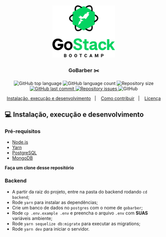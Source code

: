 <h1 align="center">
	<img alt="GoStack" src=".github/GoStackLogo.png" width="200px" />
</h1>

<h3 align="center">
  GoBarber ✂️
</h3>

<p align="center">
  <img alt="GitHub top language" src="https://img.shields.io/github/languages/top/EliasGcf/gobarber">
  
  <img alt="GitHub language count" src="https://img.shields.io/github/languages/count/EliasGcf/gobarber">
  
  <img alt="Repository size" src="https://img.shields.io/github/repo-size/EliasGcf/gobarber">
  
  <a href="https://github.com/EliasGcf/gobarber/commits/master">
    <img alt="GitHub last commit" src="https://img.shields.io/github/last-commit/EliasGcf/gobarber">
  </a>
  
  <a href="https://github.com/EliasGcf/gobarber/issues">
    <img alt="Repository issues" src="https://img.shields.io/github/issues/EliasGcf/gobarber">
  </a>
  
  <img alt="GitHub" src="https://img.shields.io/github/license/EliasGcf/gobarber">
</p>

<p align="center">
  <a href="#-instalação-execução-e-desenvolvimento">Instalação, execução e desenvolvimento</a>&nbsp;&nbsp;&nbsp;|&nbsp;&nbsp;&nbsp;
  <a href="#-como-contribuir">Como contribuir</a>&nbsp;&nbsp;&nbsp;|&nbsp;&nbsp;&nbsp;
  <a href="#-licença">Licença</a>
</p>

## 💻 Instalação, execução e desenvolvimento

### Pré-requisitos

- [Node.js](https://nodejs.org/en/)
- [Yarn](https://yarnpkg.com/)
- [PostgreSQL](https://www.postgresql.org/)
- [MongoDB](https://www.mongodb.com/)

**Faça um clone desse repositório**

### Backend

- A partir da raiz do projeto, entre na pasta do backend rodando `cd backend`;
- Rode `yarn` para instalar as dependências;
- Crie um banco de dados no `postgres` com o nome de `gobarber`;
- Rode `cp .env.example .env` e preencha o arquivo `.env` com **SUAS** variáveis ambiente;
- Rode `yarn sequelize db:migrate` para executar as migrations;
- Rode `yarn dev` para iniciar o servidor.
